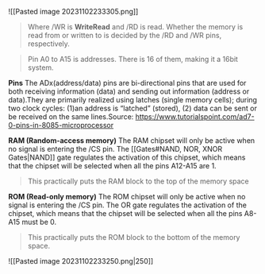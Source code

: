 ![[Pasted image 20231102233305.png]]
>Where /WR is **WriteRead** and /RD is read.
>Whether the memory is read from or written to is decided by the /RD and /WR pins, respectively.  

>Pin A0 to A15 is addresses. There is 16 of them, making it a 16bit system.

**Pins**
The ADx(address/data) pins are bi-directional pins that are used for both receiving information (data) and sending out information (address or data).They are primarily realized using latches (single memory cells); during two clock cycles: (1)an address is “latched” (stored), (2) data can be sent or be received on the same lines.Source: https://www.tutorialspoint.com/ad7-0-pins-in-8085-microprocessor

**RAM (Random-access memory)**
The RAM chipset will only be active when no signal is entering the /CS pin. The [[Gates#NAND, NOR, XNOR Gates|NAND]] gate regulates the activation of this chipset, which means that the chipset will be selected when all the pins A12-A15 are 1. 
>This practically puts the RAM block to the top of the memory space

**ROM (Read-only memory)**
The ROM chipset will only be active when no signal is entering the /CS pin. The OR gate regulates the activation of the chipset, which means that the chipset will be selected when all the pins A8-A15 must be 0. 
>This practically puts the ROM block to the bottom of the memory space.

![[Pasted image 20231102233250.png|250]]
